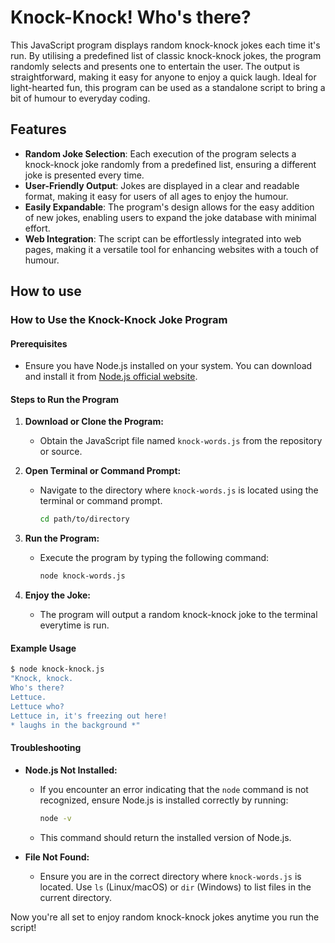 # Knock-Knock! Who's there?

This JavaScript program displays random knock-knock jokes each time it's run. By utilising a predefined list of classic knock-knock jokes, the program randomly selects and presents one to entertain the user. The output is straightforward, making it easy for anyone to enjoy a quick laugh. Ideal for light-hearted fun, this program can be used as a standalone script to bring a bit of humour to everyday coding.

## Features
* **Random Joke Selection**: Each execution of the program selects a knock-knock joke randomly from a predefined list, ensuring a different joke is presented every time.
* **User-Friendly Output**: Jokes are displayed in a clear and readable format, making it easy for users of all ages to enjoy the humour.
* **Easily Expandable**: The program's design allows for the easy addition of new jokes, enabling users to expand the joke database with minimal effort.
* **Web Integration**: The script can be effortlessly integrated into web pages, making it a versatile tool for enhancing websites with a touch of humour.

## How to use
### How to Use the Knock-Knock Joke Program

#### Prerequisites
- Ensure you have Node.js installed on your system. You can download and install it from [Node.js official website](https://nodejs.org/).

#### Steps to Run the Program

1. **Download or Clone the Program:**
   - Obtain the JavaScript file named `knock-words.js` from the repository or source.

2. **Open Terminal or Command Prompt:**
   - Navigate to the directory where `knock-words.js` is located using the terminal or command prompt.
     ```sh
     cd path/to/directory
     ```

3. **Run the Program:**
   - Execute the program by typing the following command:
     ```sh
     node knock-words.js
     ```

4. **Enjoy the Joke:**
   - The program will output a random knock-knock joke to the terminal everytime is run.

#### Example Usage

```sh
$ node knock-knock.js
"Knock, knock.
Who's there?
Lettuce.
Lettuce who?
Lettuce in, it's freezing out here!
* laughs in the background *"
```

#### Troubleshooting

- **Node.js Not Installed:**
  - If you encounter an error indicating that the `node` command is not recognized, ensure Node.js is installed correctly by running:
    ```sh
    node -v
    ```

  - This command should return the installed version of Node.js.

- **File Not Found:**
  - Ensure you are in the correct directory where `knock-words.js` is located. Use `ls` (Linux/macOS) or `dir` (Windows) to list files in the current directory.

Now you're all set to enjoy random knock-knock jokes anytime you run the script!
